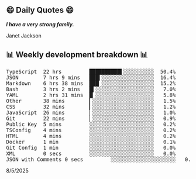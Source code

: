 ## 😄 Daily Quotes 😄

_**I have a very strong family.**_

Janet Jackson



## 📊 Weekly development breakdown 📊

<pre>TypeScript  22 hrs         ██████████▌░░░░░░░░░░  50.4%
JSON        7 hrs 9 mins   ███▍░░░░░░░░░░░░░░░░░  16.4%
Markdown    6 hrs 38 mins  ███▏░░░░░░░░░░░░░░░░░  15.2%
Bash        3 hrs 2 mins   █▍░░░░░░░░░░░░░░░░░░░   7.0%
YAML        2 hrs 31 mins  █▏░░░░░░░░░░░░░░░░░░░   5.8%
Other       38 mins        ▎░░░░░░░░░░░░░░░░░░░░   1.5%
CSS         32 mins        ▎░░░░░░░░░░░░░░░░░░░░   1.2%
JavaScript  26 mins        ▏░░░░░░░░░░░░░░░░░░░░   1.0%
Git         22 mins        ▏░░░░░░░░░░░░░░░░░░░░   0.9%
Public Key  5 mins         ░░░░░░░░░░░░░░░░░░░░░   0.2%
TSConfig    4 mins         ░░░░░░░░░░░░░░░░░░░░░   0.2%
HTML        4 mins         ░░░░░░░░░░░░░░░░░░░░░   0.2%
Docker      1 min          ░░░░░░░░░░░░░░░░░░░░░   0.1%
Git Config  1 min          ░░░░░░░░░░░░░░░░░░░░░   0.0%
XML         0 secs         ░░░░░░░░░░░░░░░░░░░░░   0.0%
JSON with Comments 0 secs         ░░░░░░░░░░░░░░░░░░░░░   0.0%</pre>

8/5/2025